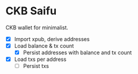 # CKB Saifu

CKB wallet for minimalist.

- [x] Import xpub, derive addresses
- [x] Load balance & tx count
  - [x] Persist addresses with balance and tx count
- [x] Load txs per address
  - [ ] Persist txs
